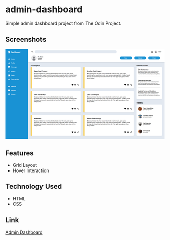 
# admin-dashboard

Simple admin dashboard project from The Odin Project.


## Screenshots

![Project Screenshot](./screenshot.png)


## Features

- Grid Layout
- Hover Interaction


## Technology Used

- HTML
- CSS

## Link

[Admin Dashboard](TBD)